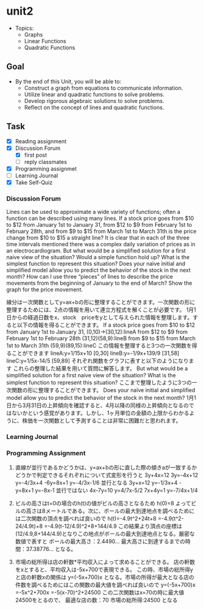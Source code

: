 # unit2

- Topics:
  - Graphs
  - Linear Functions
  - Quadratic Functions

## Goal

- By the end of this Unit, you will be able to:
  - Construct a graph from equations to communicate information.
  - Utilize linear and quadratic functions to solve problems.
  - Develop rigorous algebraic solutions to solve problems.
  - Reflect on the concept of lines and quadratic functions.

## Task

- [x] Reading assignment
- [x] Discussion Forum
  - [x] first post
  - [ ] reply classmates
- [x] Programming assignmet
- [ ] Learning Journal
- [x] Take Self-Quiz

### Discussion Forum

Lines can be used to approximate a wide variety of functions; often a function can be described using many lines.
If a stock price goes from $10 to $12 from January 1st to January 31, from $12 to $9 from February 1st to February 28th, and from $9 to $15 from March 1st to March 31th is the price change from $10 to $15 a straight line?
It is clear that in each of the three time intervals mentioned there was a complex daily variation of prices as in an electrocardiogram. But what would be a simplified solution for a first naive view of the situation? Would a simple function hold up? What is the simplest function to represent this situation? Does your naïve initial and simplified model allow you to predict the behavior of the stock in the next month?
How can I use three “pieces” of lines to describe the price movements from the beginning of January to the end of March? Show the graph for the price movement.

線分は一次関数としてy=ax+bの形に整理することができます。一次関数の形に整理するためには、2点の情報を用いて連立方程式を解くことが必要です。
1月1日からの経過日数をx、stock　priceをyとして与えられた情報を整理します。すると以下の情報を得ることができます。
If a stock price goes from $10 to $12 from January 1st to January 31,
(0,10)→(30,12):lineA
from $12 to $9 from February 1st to February 28th
(31,12)(58,9):lineB
from $9 to $15 from March 1st to March 31th
(59,9)(89,15):lineC
この情報を整理すると3つの一次関数を得ることができます
lineA:y=1/15x+10 [0,30]
lineB:y=-1/9x+139/9 [31,58]
lineC:y=1/5x-14/5 [59,89]
それぞれ関数をグラフに表すと以下のようになります
これらの整理した結果を用いて質問に解答します。
But what would be a simplified solution for a first naive view of the situation? What is the simplest function to represent this situation?
ここまで整理したように3つの一次関数の形に整理することができます。
Does your naïve initial and simplified model allow you to predict the behavior of the stock in the next month?
1月1日から3月31日の上昇傾向を確認すると、4月以降の同様の上昇傾向となるのではないかという感覚があります。しかし、1ヶ月単位の金額の上限からわかるように、株価を一次関数として予測することは非常に困難だと思われます。

### Learning Journal

### Programming Assignment

1. 直線が並行であるかどうかは、y=ax+bの形に直した際の傾きaが一致するかどうかで判定できるそれぞれについて式変形を行うと
3y+4x=12
  3y=-4x+12
  y=-4/3x+4
-6y=8x+1
  y=-4/3x-1/6
並行となる
3y+x=12
  y=-1/3x+4
-y=8x+1
  y=-8x-1
並行ではない
4x-7y=10
  y=4/7x-5/2
7x+4y=1
  y=-7/4x+1/4

2. ビルの高さはt=0の場合のh(t)の値がビルの高さとなるため
h(0)=8
よってビルの高さは8メートルである。次に、ボールの最大到達地点を調べるためには二次関数の頂点を調べれば良いので
h(t)=-4.9t^2+24t+8
    =-4.9(t^2-24/4.9t)+8
    =-4.9(t-12/4.9)^2+8+144/4.9
この結果より頂点の座標は(12/4.9,8+144/4.9)となりこの地点がボールの最大到達地点となる。厳密な数値で表すと
ボールの最大高さ：2.4490...
最大高さに到達するまでの時間：37.38776...
となる。

3. 市場の総所得は店の軒数*平均収入によって求めることができる。
店の軒数をxとすると、平均収入は-5x+700で表現できる。
この時、市場の総所得yと店の軒数xの関係は
y=(-5x+700)x
となる。市場の所得が最大となる店の件数を調べるためにはこの関数の最大値を調べれば良いので
y=(-5x+700)x
  =-5x^2+700x
  =-5(x-70)^2+24500
この二次関数はx=70の時に最大値24500をとるので、
最適な店の数：70
市場の総所得:24500
となる

